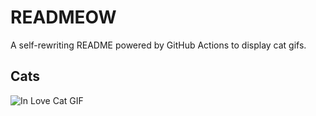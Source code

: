 # READMEOW

A self-rewriting README powered by GitHub Actions to display cat gifs.

## Cats

![In Love Cat GIF](https://media0.giphy.com/media/v1.Y2lkPTlhY2QwMmRhNWQ1ZTUzejYyYTg0eDVjNjlwZjcxaGRqbHNxY2NleDk3bXFrODhkMiZlcD12MV9naWZzX3NlYXJjaCZjdD1n/MDJ9IbxxvDUQM/200.gif)
